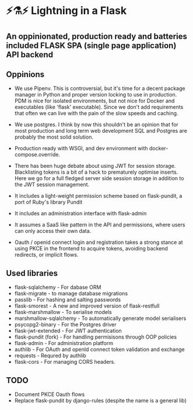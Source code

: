 # ⚡️⚗️⚡️ Lightning in a Flask
## An oppinionated, production ready and batteries included FLASK SPA (single page application) API backend

## Oppinions
- We use Pipenv. This is controversial, but it's time for a decent package manager in Python and proper version locking to use in production. PDM is nice for isolated environments, but not nice for Docker and executables (like 'flask' executable). Since we don't add requirements that often we can live with the pain of the slow speeds and caching.

- We use postgres. I think by now this shouldn't be an opinion that for most production and long term web development SQL and Postgres are probably the most solid solution.

- Production ready with WSGI, and dev environment with docker-compose.override.

- There has been huge debate about using JWT for session storage. Blacklisting tokens is a bit of a hack to prematurely optimise inserts. Here we go for a full fledged server side session storage in addition to the JWT session management.

- It includes a light-weight permission scheme based on flask-pundit, a port of Ruby's library Pundit

- It includes an administration interface with flask-admin

- It assumes a SaaS like pattern in the API and permissions, where users can only access their own data.

- Oauth / openid connect login and registration takes a strong stance at using PKCE in the frontend to acquire tokens, avoiding backend redirects, or implicit flows. 

## Used libraries
* flask-sqlalchemy - For dabase ORM
* flask-migrate - to manage database migrations
* passlib - For hashing and salting passwords
* flask-smorest - A new and improved version of flask-restfull
* flask-marshmallow - To serialise models
* marshmallow-sqlalchemy - To automatically generate model serialisers
* psycopg2-binary - For the Postgres driver
* flask-jwt-extended - For JWT authentication
* flask-pundit (fork) - For handling permisisons through OOP policies
* flask-admin - For administration platform
* authlib - For OAuth and openId connect token validation and exchange
* requests - Requred by authlib
* flask-cors - For managing CORS headers.

## TODO
- Document PKCE Oauth flows
- Replace flask-pundit by django-rules (despite the name is a general lib)